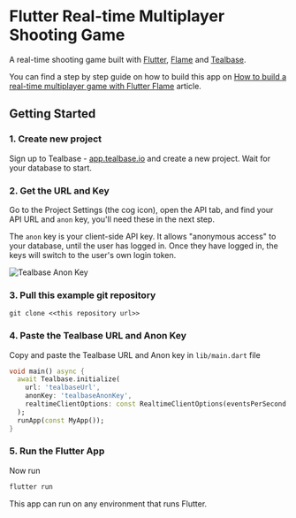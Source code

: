 # Flutter Real-time Multiplayer Shooting Game

A real-time shooting game built with [Flutter](https://flutter.dev/), [Flame](https://flame-engine.org/) and [Tealbase](https://tealbase.com).

You can find a step by step guide on how to build this app on [How to build a real-time multiplayer game with Flutter Flame](https://tealbase.com/blog/flutter-real-time-multiplayer-game) article.

## Getting Started

### 1. Create new project

Sign up to Tealbase - [app.tealbase.io](https://app.tealbase.io) and create a new project. Wait for your database to start.

### 2. Get the URL and Key

Go to the Project Settings (the cog icon), open the API tab, and find your API URL and `anon` key, you'll need these in the next step.

The `anon` key is your client-side API key. It allows "anonymous access" to your database, until the user has logged in. Once they have logged in, the keys will switch to the user's own login token.

![Tealbase Anon Key](tealbase_anon_key.jpg?raw=true 'Tealbase Anon Key')

### 3. Pull this example git repository

`git clone <<this repository url>> `

### 4. Paste the Tealbase URL and Anon Key

Copy and paste the Tealbase URL and Anon key in `lib/main.dart` file

```dart
void main() async {
  await Tealbase.initialize(
    url: 'tealbaseUrl',
    anonKey: 'tealbaseAnonKey',
    realtimeClientOptions: const RealtimeClientOptions(eventsPerSecond: 40),
  );
  runApp(const MyApp());
}
```

### 5. Run the Flutter App

Now run

```bash
flutter run
```

This app can run on any environment that runs Flutter.
